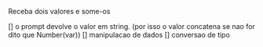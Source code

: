  Receba dois valores e some-os

 [] o prompt devolve o valor em string. (por isso o valor concatena se nao for dito que Number(var))
 [] manipulacao de dados
 [] conversao de tipo
 